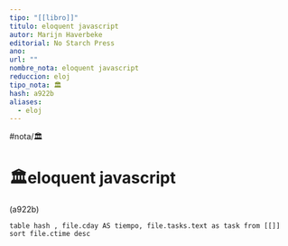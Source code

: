 ```yaml
---
tipo: "[[libro]]"
titulo: eloquent javascript
autor: Marijn Haverbeke
editorial: No Starch Press
ano: 
url: ""
nombre_nota: eloquent javascript
reduccion: eloj
tipo_nota: 🏛️
hash: a922b
aliases:
  - eloj
---
```

#nota/🏛️



# 🏛️eloquent javascript
<div>(a922b)</div>

```dataview
table hash , file.cday AS tiempo, file.tasks.text as task from [[]] sort file.ctime desc

```




